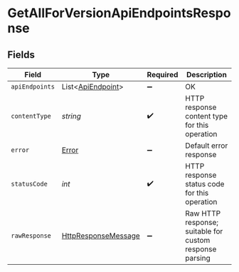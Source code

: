 # GetAllForVersionApiEndpointsResponse


## Fields

| Field                                                                                                                | Type                                                                                                                 | Required                                                                                                             | Description                                                                                                          |
| -------------------------------------------------------------------------------------------------------------------- | -------------------------------------------------------------------------------------------------------------------- | -------------------------------------------------------------------------------------------------------------------- | -------------------------------------------------------------------------------------------------------------------- |
| `apiEndpoints`                                                                                                       | List<[ApiEndpoint](../../models/shared/ApiEndpoint.md)>                                                              | :heavy_minus_sign:                                                                                                   | OK                                                                                                                   |
| `contentType`                                                                                                        | *string*                                                                                                             | :heavy_check_mark:                                                                                                   | HTTP response content type for this operation                                                                        |
| `error`                                                                                                              | [Error](../../models/shared/Error.md)                                                                                | :heavy_minus_sign:                                                                                                   | Default error response                                                                                               |
| `statusCode`                                                                                                         | *int*                                                                                                                | :heavy_check_mark:                                                                                                   | HTTP response status code for this operation                                                                         |
| `rawResponse`                                                                                                        | [HttpResponseMessage](https://learn.microsoft.com/en-us/dotnet/api/system.net.http.httpresponsemessage?view=net-5.0) | :heavy_minus_sign:                                                                                                   | Raw HTTP response; suitable for custom response parsing                                                              |